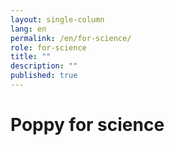 ```yaml
---
layout: single-column
lang: en
permalink: /en/for-science/
role: for-science
title: ""
description: ""
published: true
---
```


# Poppy for science
